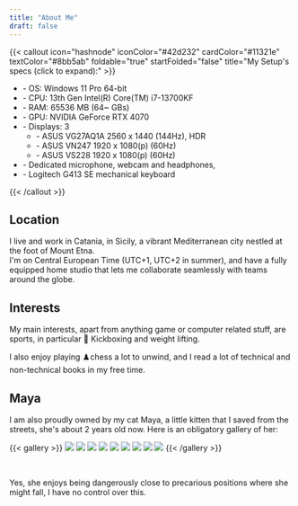 ```yaml
---
title: "About Me"
draft: false
---
```


<!--- custom zenmode auto-enabler: Not here, breaks gallery. --->

{{< callout icon="hashnode" iconColor="#42d232" cardColor="#11321e" textColor="#8bb5ab"  foldable="true" startFolded="false"  title="My Setup's specs (click to expand):" >}}
<ul>
  <li> - OS: Windows 11 Pro 64-bit
  <li> - CPU: 13th Gen Intel(R) Core(TM) i7-13700KF 
  <li> - RAM: 65536 MB (64~ GBs) 
  <li> - GPU: NVIDIA GeForce RTX 4070
  <li> - Displays: 3
  <ul>
    <li> - ASUS VG27AQ1A 2560 x 1440 (144Hz), HDR
    <li> - ASUS VN247 1920 x 1080(p) (60Hz)
    <li> - ASUS VS228 1920 x 1080(p) (60Hz)
  </ul>
  <li> - Dedicated microphone, webcam and headphones,
  <li> - Logitech G413 SE mechanical keyboard


</ul>
{{< /callout >}}


## Location

I live and work in Catania, in Sicily, a vibrant Mediterranean city nestled at the foot of Mount Etna.  
I'm on Central European Time (UTC+1, UTC+2 in summer), and have a fully equipped home studio that lets me collaborate seamlessly with teams around the globe.  

## Interests

My main interests, apart from anything game or computer related stuff, are sports, in particular 🥊 Kickboxing and weight lifting. 

I also enjoy playing ♟️chess a lot to unwind, and I read a lot of technical and non-technical books in my free time.

## Maya

I am also proudly owned by my cat Maya, a little kitten that I saved from the streets, she's about 2 years old now. Here is an obligatory gallery of her:

{{< gallery >}}
  <img src="gallery/maya_2.jpg" class="grid-w33" />
  <img src="gallery/maya_1.jpg" class="grid-w33" />
  <img src="gallery/maya_3.jpg" class="grid-w33" />
  <img src="gallery/maya_4.jpg" class="grid-w33" />
  <img src="gallery/maya_5.jpg" class="grid-w33" />
  <img src="gallery/maya_6.jpg" class="grid-w33" />
  <img src="gallery/maya_7.jpg" class="grid-w33" />
  <img src="gallery/maya_8.jpg" class="grid-w33" />
  <img src="gallery/maya_9.jpg" class="grid-w33" />
{{< /gallery >}}

<br>

Yes, she enjoys being dangerously close to precarious positions where she might fall, I have no control over this.